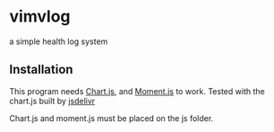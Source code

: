 # vimvlog
a simple health log system

## Installation
This program needs [Chart.js](https://www.chartjs.org/), and [Moment.js](https://momentjs.com/downloads/moment.js) to work. Tested with the chart.js built by [jsdelivr](https://www.jsdelivr.com/package/npm/chart.js?path=dist)

Chart.js and moment.js must be placed on the js folder.
